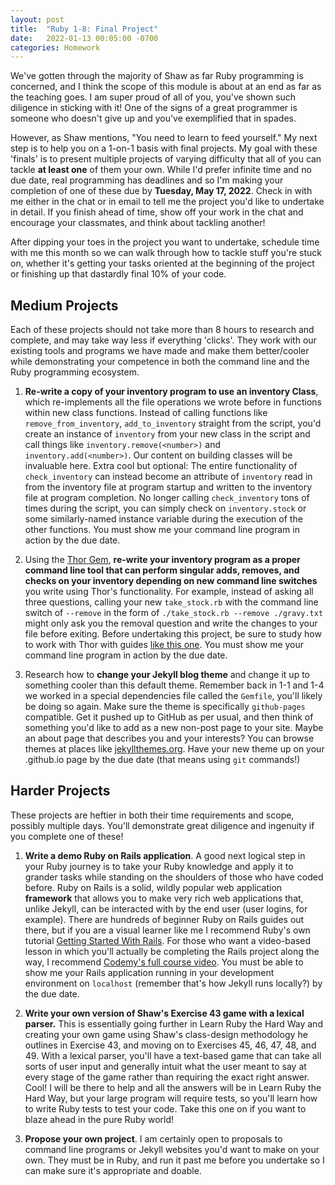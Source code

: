 ```yaml
---
layout: post
title:  "Ruby 1-8: Final Project"
date:   2022-01-13 00:05:00 -0700
categories: Homework
---
```


We've gotten through the majority of Shaw as far Ruby programming is concerned, and I think the scope of this module is about at an end as far as the teaching goes. I am super proud of all of you, you've shown such diligence in sticking with it! One of the signs of a great programmer is someone who doesn't give up and you've exemplified that in spades. 

However, as Shaw mentions, "You need to learn to feed yourself." My next step is to help you on a 1-on-1 basis with final projects. My goal with these 'finals' is to present multiple projects of varying difficulty that all of you can tackle **at least one** of them your own. While I'd prefer infinite time and no due date, real programming has deadlines and so I'm making your completion of one of these due by **Tuesday, May 17, 2022**. Check in with me either in the chat or in email to tell me the project you'd like to undertake in detail. If you finish ahead of time, show off your work in the chat and encourage your classmates, and think about tackling another! 

After dipping your toes in the project you want to undertake, schedule time with me this month so we can walk through how to tackle stuff you're stuck on, whether it's getting your tasks oriented at the beginning of the project or finishing up that dastardly final 10% of your code.

Medium Projects
---
Each of these projects should not take more than 8 hours to research and complete, and may take way less if everything 'clicks'. They work with our existing tools and programs we have made and make them better/cooler while demonstrating your competence in both the command line and the Ruby programming ecosystem.

1. **Re-write a copy of your inventory program to use an inventory Class**, which re-implements all the file operations we wrote before in functions within new class functions. Instead of calling functions like `remove_from_inventory`, `add_to_inventory` straight from the script, you'd create an instance of `inventory` from your new class in the script and call things like `inventory.remove(<number>)` and `inventory.add(<number>)`. Our content on building classes will be invaluable here.
Extra cool but optional: The entire functionality of `check_inventory` can instead become an attribute of `inventory` read in from the inventory file at program startup and written to the inventory file at program completion. No longer calling `check_inventory` tons of times during the script, you can simply check on `inventory.stock` or some similarly-named instance variable during the execution of the other functions. You must show me your command line program in action by the due date.

2. Using the [Thor Gem][tg], **re-write your inventory program as a proper command line tool that can perform singular adds, removes, and checks on your inventory depending on new command line switches** you write using Thor's functionality. For example, instead of asking all three questions, calling your new `take_stock.rb` with the command line switch of `--remove` in the form of `./take_stock.rb --remove ./gravy.txt` might only ask you the removal question and write the changes to your file before exiting. Before undertaking this project, be sure to study how to work with Thor with guides [like this one][tg1]. You must show me your command line program in action by the due date.

3. Research how to **change your Jekyll blog theme** and change it up to something cooler than this default theme. Remember back in 1-1 and 1-4 we worked in a special dependencies file called the `Gemfile`, you'll likely be doing so again. Make sure the theme is specifically `github-pages` compatible. Get it pushed up to GitHub as per usual, and then think of something you'd like to add as a new non-post page to your site. Maybe an about page that describes you and your interests? You can browse themes at places like [jekyllthemes.org][jt]. Have your new theme up on your .github.io page by the due date (that means using `git` commands!)

Harder Projects
---
These projects are heftier in both their time requirements and scope, possibly multiple days. You'll demonstrate great diligence and ingenuity if you complete one of these!

1. **Write a demo Ruby on Rails application**. A good next logical step in your Ruby journey is to take your Ruby knowledge and apply it to grander tasks while standing on the shoulders of those who have coded before. Ruby on Rails is a solid, wildly popular web application **framework** that allows you to make very rich web applications that, unlike Jekyll, can be interacted with by the end user (user logins, for example). There are hundreds of beginner Ruby on Rails guides out there, but if you are a visual learner like me I recommend Ruby's own tutorial [Getting Started With Rails][gswr]. For those who want a video-based lesson in which you'll actually be completing the Rails project along the way, I recommend [Codemy's full course video][codemy]. You must be able to show me your Rails application running in your development environment on `localhost` (remember that's how Jekyll runs locally?) by the due date.

2. **Write your own version of Shaw's Exercise 43 game with a lexical parser.** This is essentially going further in Learn Ruby the Hard Way and creating your own game using Shaw's class-design methodology he outlines in Exercise 43, and moving on to Exercises 45, 46, 47, 48, and 49. With a lexical parser, you'll have a text-based game that can take all sorts of user input and generally intuit what the user meant to say at every stage of the game rather than requiring the exact right answer. Cool! I will be there to help and all the answers will be in Learn Ruby the Hard Way, but your large program will require tests, so you'll learn how to write Ruby tests to test your code. Take this one on if you want to blaze ahead in the pure Ruby world!

3. **Propose your own project**. I am certainly open to proposals to command line programs or Jekyll websites you'd want to make on your own. They must be in Ruby, and run it past me before you undertake so I can make sure it's appropriate and doable.

[tg]:https://github.com/rails/thor
[tg1]:https://www.bounga.org/ruby/2011/09/12/thor-a-command-line-scripting-tool/
[jt]:http://jekyllthemes.org/
[gswr]:https://guides.rubyonrails.org/getting_started.html
[codemy]:https://www.youtube.com/watch?v=fmyvWz5TUWg